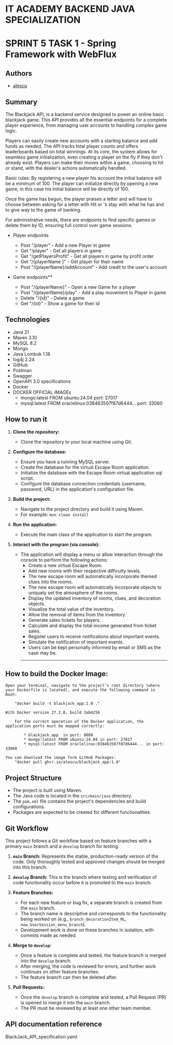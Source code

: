 
# IT ACADEMY BACKEND JAVA SPECIALIZATION

# SPRINT 5 TASK 1 - Spring Framework with WebFlux

## Authors

* [alescu](https://github.com/alescu)

## Summary

The Blackjack API, is a backend service designed to power an online basic blackjack game. This API provides all the essential endpoints for a complete player experience, from managing user accounts to handling complex game logic.

Players can easily create new accounts with a starting balance and add funds as needed. The API tracks total player counts and offers leaderboards based on total winnings. At its core, the system allows for seamless game initialization, even creating a player on the fly if they don't already exist. Players can make their moves within a game, choosing to hit or stand, with the dealer's actions automatically handled. 


Basic rules: By registering a new player his account the initial balance will be a minimum of 100.
The player can initialize directly by opening a new game, in this case his initial balance will be directly of 100.

Once the game has begun, the player praises a letter and will have to choose between asking for a letter with Hit or 's stay with what he has and to give way to the game of banking.


For administrative needs, there are endpoints to find specific games or delete them by ID, ensuring full control over game sessions.

* Player endpoints
	* Post "/player"
		*-* Add a new Player in game
	* Get "/player"
		*-* Get all players in game
    * Get "/getPlayersProfit"
		*-* Get all players in game by profit order
    * Get "/{playerName }"
		*-* Get player for their name
    * Post "/{playerName}/addAccount"
		*-* Add credit to the user's account

* Game endpoints**
    * Post "/{playerName}"
		*-* Open a new Game for a player
    * Post "/{playerName}/play"
		*-* Add a play movement to Player in game
    * Delete "/{id}"
		*-* Delete a game
    * Get "/{id}"
		*-* Show a game for their id


## Technologies

* Java 21
* Maven 3.10
* MySQL 8.2
* Mongo 
* Java Lombok 1.18
* log4j 2.24
* GitHub
* Postman
* Swagger
* OpenAPI 3.0 specifications
* Docker
* DOCKER OFFICIAL IMAGEs
	* mongo:latest FROM ubuntu:24.04						port: 27017	
	* mysql:latest FROM oraclelinux:038463507f87d6444...  	port: 33060
	
## How to run it

1.  **Clone the repository:**
	* Clone the repository to your local machine using Git.

2.  **Configure the database:**
	* Ensure you have a running MySQL server.
	* Create the database for the virtual Escape Room application.
	* Initialize the database with the Escape Room virtual application sql script.
	* Configure the database connection credentials (username, password, URL) in the application's configuration file.

3.  **Build the project:**
	* Navigate to the project directory and build it using Maven.
	* For example: `mvn clean install`

4.  **Run the application:**
	* Execute the main class of the application to start the program.

5.  **Interact with the program (via console):**
	* The application will display a menu or allow interaction through the console to perform the following actions:
		* Create a new virtual Escape Room.
		* Add new rooms with their respective difficulty levels.
		* The new escape room will automatically incorporate themed clues into the rooms.
		* The new escape room will automatically incorporate objects to uniquely set the atmosphere of the rooms.
		* Display the updated inventory of rooms, clues, and decoration objects.
		* Visualize the total value of the inventory.
		* Allow the removal of items from the inventory.
		* Generate sales tickets for players.
		* Calculate and display the total income generated from ticket sales.
		* Register users to receive notifications about important events.
		* Simulate the notification of important events.
		* Users can be kept personally informed by email or SMS as the case may be.
		* **

## How to build the Docker Image:
 
	Open your terminal, navigate to the project's root directory (where your Dockerfile is located), and execute the following command in Bash:

		"docker build -t blackjack_app:1.0 ."

	With Docker version 27.2.0, build 3ab4256
		
		For the correct operation of the Docker application, the application ports must be mapped correctly:
		
			* blackjack_app  in port: 8080
			* mongo:latest FROM ubuntu:24.04 in port: 27017	
			* mysql:latest FROM oraclelinux:038463507f87d6444... in port: 33060

	You can download the image form GitHub Packages:  
		"docker pull ghcr.io/alescu/blackjack_app:1.0"

## Project Structure

* The project is built using Maven.
* The Java code is located in the `src/main/java` directory.
* The `pom.xml` file contains the project's dependencies and build configurations.
* Packages are expected to be created for different functionalities.

## Git Workflow

This project follows a Git workflow based on feature branches with a primary `main` branch and a `develop` branch for testing.

1.  **`main` Branch:** Represents the stable, production-ready version of the code. Only thoroughly tested and approved changes should be merged into this branch.

2.  **`develop` Branch:** This is the branch where testing and verification of code functionality occur before it is promoted to the `main` branch.

3.  **Feature Branches:**
	* For each new feature or bug fix, a separate branch is created from the `main` branch.
	* The branch name is descriptive and corresponds to the functionality being worked on (e.g., `branch_decorationItem_ML`, `new_UserSession_menu_branch`).
	* Development work is done on these branches in isolation, with commits made as needed.

4.  **Merge to `develop`:**
	* Once a feature is complete and tested, the feature branch is merged into the `develop` branch.
	* After merging, the code is reviewed for errors, and further work continues on other feature branches.
	* The feature branch can then be deleted after.

5.  **Pull Requests:**
	* Once the `develop` branch is complete and tested, a Pull Request (PR) is opened to merge it into the `main` branch.
	* The PR must be reviewed by at least one other team member.


## API documentation reference
   BlackJack_API_specification.yaml
